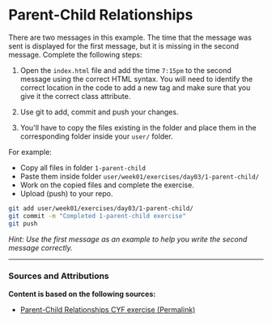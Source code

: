 # Parent-Child Relationships

There are two messages in this example. The time that the message was sent is displayed for the first message, but it is missing in the second message. Complete the following steps:

1. Open the `index.html` file and add the time `7:15pm` to the second message using the correct HTML syntax. You will need to identify the correct location in the code to add a new tag and make sure that you give it the correct class attribute.

2. Use git to add, commit and push your changes.

3. You'll have to copy the files existing in the folder and place them in the corresponding folder inside your `user/` folder.

For example:

- Copy all files in folder `1-parent-child`
- Paste them inside folder `user/week01/exercises/day03/1-parent-child/`
- Work on the copied files and complete the exercise.
- Upload (push) to your repo.

```bash
git add user/week01/exercises/day03/1-parent-child/
git commit -m "Completed 1-parent-child exercise"
git push
```

_Hint: Use the first message as an example to help you write the second message correctly._

----

### Sources and Attributions

**Content is based on the following sources:**

- [Parent-Child Relationships CYF exercise (Permalink)](https://github.com/CodeYourFuture/html-css-git-exercises/tree/283fe52ba1dbafcdc84a3c0b59942003bd09b675/week-1/1-parent-child)

